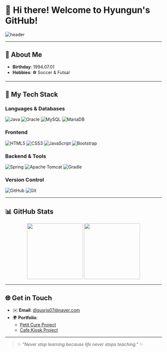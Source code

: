 # 👋 Hi there! Welcome to Hyungun's GitHub!

![header](https://capsule-render.vercel.app/api?type=waving&color=gradient&text=Welcome%20to%20Hyungun's%20GitHub&fontAlign=50&fontSize=40&height=250&desc=%F0%9F%9A%80%20Explore%20My%20Projects!&descAlign=50&descAlignY=65)

---

## 👤 About Me
- **Birthday**: 1994.07.01  
- **Hobbies**: ⚽ Soccer & Futsal  

---

## 🔧 My Tech Stack

### **Languages & Databases**
![Java](https://img.shields.io/badge/Java-FF6F00?style=flat-square&logo=openjdk&logoColor=white)
![Oracle](https://img.shields.io/badge/Oracle-F80000?style=flat-square&logo=oracle&logoColor=white)
![MySQL](https://img.shields.io/badge/MySQL-4479A1?style=flat-square&logo=mysql&logoColor=white)
![MariaDB](https://img.shields.io/badge/MariaDB-003545?style=flat-square&logo=mariadb&logoColor=white)

### **Frontend**
![HTML5](https://img.shields.io/badge/HTML5-E34F26?style=flat-square&logo=html5&logoColor=white)
![CSS3](https://img.shields.io/badge/CSS3-1572B6?style=flat-square&logo=css3&logoColor=white)
![JavaScript](https://img.shields.io/badge/JavaScript-F7DF1E?style=flat-square&logo=javascript&logoColor=black)
![Bootstrap](https://img.shields.io/badge/Bootstrap-7952B3?style=flat-square&logo=bootstrap&logoColor=white)

### **Backend & Tools**
![Spring](https://img.shields.io/badge/Spring-6DB33F?style=flat-square&logo=spring&logoColor=white)
![Apache Tomcat](https://img.shields.io/badge/Apache_Tomcat-F8DC75?style=flat-square&logo=apache-tomcat&logoColor=black)
![Gradle](https://img.shields.io/badge/Gradle-02303A?style=flat-square&logo=gradle&logoColor=white)

### **Version Control**
![GitHub](https://img.shields.io/badge/GitHub-181717?style=flat-square&logo=github&logoColor=white)
![Git](https://img.shields.io/badge/Git-F05032?style=flat-square&logo=git&logoColor=white)

---

## 📊 GitHub Stats

<div align="center">
  <img height="180em" src="https://github-readme-stats.vercel.app/api?username=dlgusrjs940701&show_icons=true&theme=radical&hide_border=true" />
  <img height="180em" src="https://github-readme-stats.vercel.app/api/top-langs/?username=dlgusrjs940701&layout=compact&theme=radical&hide_border=true" />
</div>

---

## 🌐 Get in Touch
- ✉️ **Email**: [dlgusrjs07@naver.com](mailto:dlgusrjs07@naver.com)  
- 🌍 **Portfolio**:  
  - [Petit Cure Project](https://github.com/dlgusrjs940701/Petit_cure)  
  - [Cafe Kiosk Project](https://github.com/dlgusrjs940701/JavaProject)  



---

> ✨ _"Never stop learning because life never stops teaching."_ ✨
